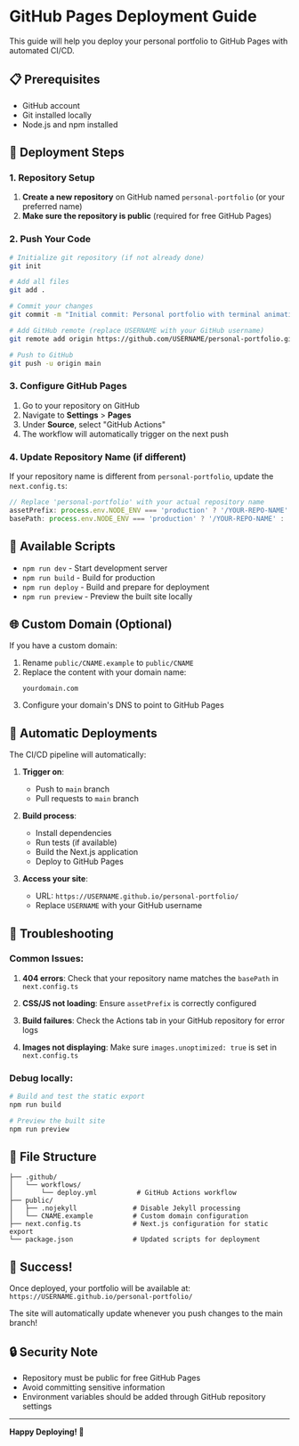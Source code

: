 # GitHub Pages Deployment Guide

This guide will help you deploy your personal portfolio to GitHub Pages with automated CI/CD.

## 📋 Prerequisites

-   GitHub account
-   Git installed locally
-   Node.js and npm installed

## 🚀 Deployment Steps

### 1. Repository Setup

1. **Create a new repository** on GitHub named `personal-portfolio` (or your preferred name)
2. **Make sure the repository is public** (required for free GitHub Pages)

### 2. Push Your Code

```bash
# Initialize git repository (if not already done)
git init

# Add all files
git add .

# Commit your changes
git commit -m "Initial commit: Personal portfolio with terminal animation"

# Add GitHub remote (replace USERNAME with your GitHub username)
git remote add origin https://github.com/USERNAME/personal-portfolio.git

# Push to GitHub
git push -u origin main
```

### 3. Configure GitHub Pages

1. Go to your repository on GitHub
2. Navigate to **Settings** > **Pages**
3. Under **Source**, select "GitHub Actions"
4. The workflow will automatically trigger on the next push

### 4. Update Repository Name (if different)

If your repository name is different from `personal-portfolio`, update the `next.config.ts`:

```typescript
// Replace 'personal-portfolio' with your actual repository name
assetPrefix: process.env.NODE_ENV === 'production' ? '/YOUR-REPO-NAME' : '',
basePath: process.env.NODE_ENV === 'production' ? '/YOUR-REPO-NAME' : '',
```

## 🔧 Available Scripts

-   `npm run dev` - Start development server
-   `npm run build` - Build for production
-   `npm run deploy` - Build and prepare for deployment
-   `npm run preview` - Preview the built site locally

## 🌐 Custom Domain (Optional)

If you have a custom domain:

1. Rename `public/CNAME.example` to `public/CNAME`
2. Replace the content with your domain name:
    ```
    yourdomain.com
    ```
3. Configure your domain's DNS to point to GitHub Pages

## 🔄 Automatic Deployments

The CI/CD pipeline will automatically:

1. **Trigger on**:

    - Push to `main` branch
    - Pull requests to `main` branch

2. **Build process**:

    - Install dependencies
    - Run tests (if available)
    - Build the Next.js application
    - Deploy to GitHub Pages

3. **Access your site**:
    - URL: `https://USERNAME.github.io/personal-portfolio/`
    - Replace `USERNAME` with your GitHub username

## 🐛 Troubleshooting

### Common Issues:

1. **404 errors**: Check that your repository name matches the `basePath` in `next.config.ts`

2. **CSS/JS not loading**: Ensure `assetPrefix` is correctly configured

3. **Build failures**: Check the Actions tab in your GitHub repository for error logs

4. **Images not displaying**: Make sure `images.unoptimized: true` is set in `next.config.ts`

### Debug locally:

```bash
# Build and test the static export
npm run build

# Preview the built site
npm run preview
```

## 📁 File Structure

```
├── .github/
│   └── workflows/
│       └── deploy.yml          # GitHub Actions workflow
├── public/
│   ├── .nojekyll              # Disable Jekyll processing
│   └── CNAME.example          # Custom domain configuration
├── next.config.ts             # Next.js configuration for static export
└── package.json               # Updated scripts for deployment
```

## 🎉 Success!

Once deployed, your portfolio will be available at:
`https://USERNAME.github.io/personal-portfolio/`

The site will automatically update whenever you push changes to the main branch!

## 🔒 Security Note

-   Repository must be public for free GitHub Pages
-   Avoid committing sensitive information
-   Environment variables should be added through GitHub repository settings

---

**Happy Deploying! 🚀**
